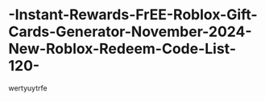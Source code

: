 # -Instant-Rewards-FrEE-Roblox-Gift-Cards-Generator-November-2024-New-Roblox-Redeem-Code-List-120-
wertyuytrfe
